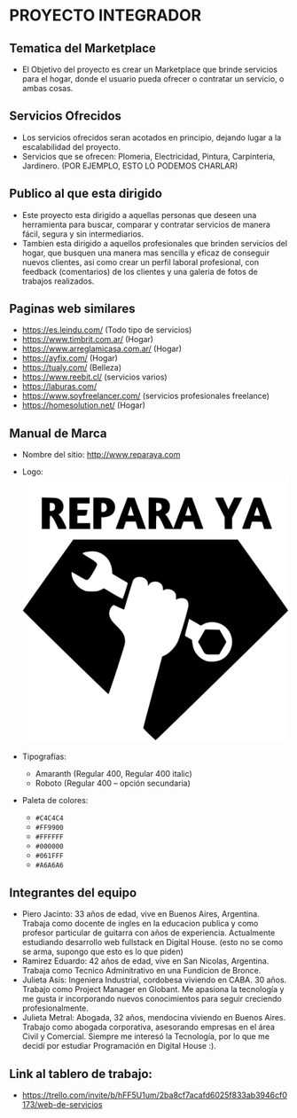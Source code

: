 # PROYECTO INTEGRADOR

## Tematica del Marketplace
- El Objetivo del proyecto es crear un Marketplace que brinde servicios para el hogar, donde el usuario pueda ofrecer o contratar un servicio, o ambas cosas. 

## Servicios Ofrecidos
- Los servicios ofrecidos seran acotados en principio, dejando lugar a la escalabilidad del proyecto. 
- Servicios que se ofrecen: Plomeria, Electricidad, Pintura, Carpinteria, Jardinero. (POR EJEMPLO, ESTO LO PODEMOS CHARLAR) 

## Publico al que esta dirigido
- Este proyecto esta dirigido a aquellas personas que deseen una herramienta para buscar, comparar y contratar servicios de manera fácil, segura y sin intermediarios.
- Tambien esta dirigido a aquellos profesionales que brinden servicios del hogar, que busquen una manera mas sencilla y eficaz de conseguir nuevos clientes, asi como crear un perfil laboral profesional, con feedback (comentarios) de los clientes y una galeria de fotos de trabajos realizados. 

## Paginas web similares
- https://es.leindu.com/  (Todo tipo de servicios)
- https://www.timbrit.com.ar/  (Hogar)
- https://www.arreglamicasa.com.ar/   (Hogar)
- https://ayfix.com/   (Hogar)
- https://tualy.com/   (Belleza)
- https://www.reebit.cl/  (servicios varios)
- https://laburas.com/
- https://www.soyfreelancer.com/ (servicios profesionales freelance)
- https://homesolution.net/ (Hogar)

## Manual de Marca

- Nombre del sitio: http://www.reparaya.com
- Logo: ![repara ya logo](public\images\logo-repara-ya.svg)
- Tipografías: 
    - Amaranth (Regular 400, Regular 400 italic)
    - Roboto (Regular 400 – opción secundaria)

- Paleta de colores:
    - `#C4C4C4`
    - `#FF9900`
    - `#FFFFFF`
    - `#000000`
    - `#061FFF`
    - `#A6A6A6`


## Integrantes del equipo
- Piero Jacinto: 33 años de edad, vive en Buenos Aires, Argentina. Trabaja como docente de ingles en la educacion publica y como profesor particular de guitarra con años de experiencia. Actualmente estudiando desarrollo web fullstack en Digital House.   (esto no se como se arma, supongo que esto es lo que piden)
- Ramirez Eduardo: 42 años de edad, vive en San Nicolas, Argentina. Trabaja como Tecnico Adminitrativo en una Fundicion de Bronce.
- Julieta Asis: Ingeniera Industrial, cordobesa viviendo en CABA. 30 años. Trabajo como Project Manager en Globant. Me apasiona la tecnología y me gusta ir incorporando nuevos conocimientos para seguir creciendo profesionalmente.
- Julieta Metral: Abogada, 32 años, mendocina viviendo en Buenos Aires. Trabajo como abogada corporativa, asesorando empresas en el área Civil y Comercial. Siempre me interesó la Tecnología, por lo que me decidí por estudiar Programación en Digital House :).

## Link al tablero de trabajo:
- https://trello.com/invite/b/hFF5U1um/2ba8cf7acafd6025f833ab3946cf0173/web-de-servicios